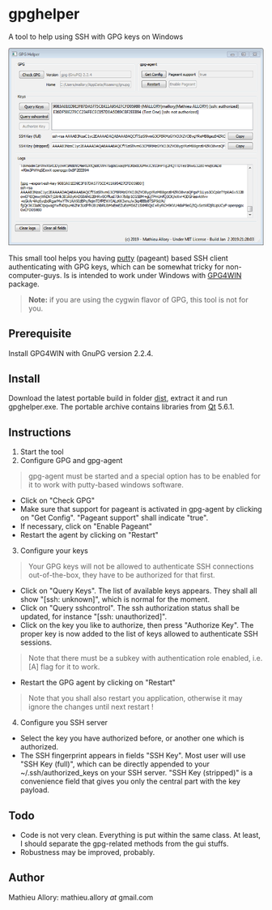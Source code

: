 # gpghelper
A tool to help using SSH with GPG keys on Windows

![screenshot of gpghelper](screenshot.png)

This small tool helps you having [putty](https://www.chiark.greenend.org.uk/~sgtatham/putty/) (pageant) based SSH client authenticating with GPG keys, which can be somewhat tricky for non-computer-guys.
Is is intended to work under Windows with [GPG4WIN](http://www.gpg4win.com) package.
> **Note:** if you are using the cygwin flavor of GPG, this tool is not for you.

## Prerequisite
Install GPG4WIN with GnuPG version 2.2.4.

## Install
Download the latest portable build in folder [dist](dist/), extract it and run gpghelper.exe.
The portable archive contains libraries from [Qt](https://www.qt.io/) 5.6.1.

## Instructions
1. Start the tool
2. Configure GPG and gpg-agent
> gpg-agent must be started and a special option has to be enabled for it to work with putty-based windows software.
* Click on "Check GPG"
* Make sure that support for pageant is activated in gpg-agent by clicking on "Get Config". "Pageant support" shall indicate "true".
* If necessary, click on "Enable Pageant"
* Restart the agent by clicking on "Restart"

3. Configure your keys
>Your GPG keys will not be allowed to authenticate SSH connections out-of-the-box, they have to be authorized for that first.
* Click on "Query Keys". The list of available keys appears. They shall all show "[ssh: unknown]", which is normal for the moment.
* Click on "Query sshcontrol". The ssh authorization status shall be updated, for instance "[ssh: unauthorized]".
* Click on the key you like to authorize, then press "Authorize Key". The proper key is now added to the list of keys allowed to authenticate SSH sessions.
>Note that there must be a subkey with authentication role enabled, i.e. [A] flag for it to work.
* Restart the GPG agent by clicking on "Restart"
>Note that you shall also restart you application, otherwise it may ignore the changes until next restart !

4. Configure you SSH server
* Select the key you have authorized before, or another one which is authorized.
* The SSH fingerprint appears in fields "SSH Key". Most user will use "SSH Key (full)", which can be directly appended to your ~/.ssh/authorized_keys on your SSH server. "SSH Key (stripped)" is a convenience field that gives you only the central part with the key payload.

## Todo
* Code is not very clean. Everything is put within the same class. At least, I should separate the gpg-related methods from the gui stuffs.
* Robustness may be improved, probably.

## Author
Mathieu Allory: mathieu.allory _at_ gmail.com